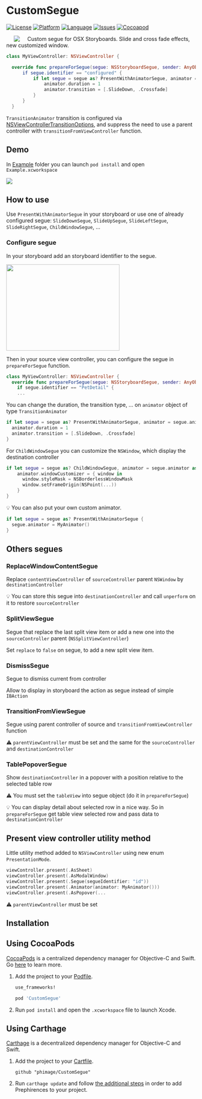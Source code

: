 # CustomSegue

[![License](https://img.shields.io/badge/license-MIT-blue.svg?style=flat
            )](http://mit-license.org)
[![Platform](http://img.shields.io/badge/platform-osx-lightgrey.svg?style=flat
             )](https://developer.apple.com/resources/)
[![Language](http://img.shields.io/badge/language-swift-orange.svg?style=flat
             )](https://developer.apple.com/swift)
[![Issues](https://img.shields.io/github/issues/phimage/CustomSegue.svg?style=flat
           )](https://github.com/phimage/CustomSegue/issues)
[![Cocoapod](http://img.shields.io/cocoapods/v/CustomSegue.svg?style=flat)](http://cocoadocs.org/docsets/CustomSegue/)

[<img align="left" src="logo.png" hspace="20">](#logo)
Custom segue for OSX Storyboards. Slide and cross fade effects, new customized window.

```swift
class MyViewController: NSViewController {

  override func prepareForSegue(segue: NSStoryboardSegue, sender: AnyObject?)
      if segue.identifier == "configured" {
          if let segue = segue as? PresentWithAnimatorSegue, animator = segue.animator as? TransitionAnimator {
              animator.duration = 1
              animator.transition = [.SlideDown, .Crossfade]
          }
      }
  }
```

`TransitionAnimator` transition is configured via [NSViewControllerTransitionOptions](https://developer.apple.com/reference/appkit/nsviewcontrollertransitionoptions), and suppress the need to use a parent controller with `transitionFromViewController` function.

## Demo
In [Example](Example) folder you can launch `pod install` and open `Example.xcworkspace`

<img src="screen.gif">

## How to use
Use `PresentWithAnimatorSegue` in your storyboard or use one of already configured segue: `SlideDownSegue`, `SlideUpSegue`, `SlideLeftSegue`, `SlideRightSegue`, `ChildWindowSegue`, ...


### Configure segue
In your storyboard add an storyboard identifier to the segue.

<img src="https://developer.apple.com/library/ios/recipes/xcode_help-IB_storyboard/Art/SB_H_set_segue_identifier_2x.png" width="301" height="229">

Then in your source view controller, you can configure the segue in `prepareForSegue` function.

```swift
class MyViewController: NSViewController {
  override func prepareForSegue(segue: NSStoryboardSegue, sender: AnyObject?) {
    if segue.identifier == "PetDetail" {
    ...
```

You can change the duration, the transition type, ... on `animator` object of type `TransitionAnimator`
```swift
if let segue = segue as? PresentWithAnimatorSegue, animator = segue.animator as? TransitionAnimator {
  animator.duration = 1
  animator.transition = [.SlideDown, .Crossfade]
}
```

For `ChildWindowSegue` you can customize the `NSWindow`, which display the destination controller
```swift
if let segue = segue as? ChildWindowSegue, animator = segue.animator as? ChildWindowAnimator {
    animator.windowCustomizer = { window in
      window.styleMask = NSBorderlessWindowMask
      window.setFrameOrigin(NSPoint(...))
    }
}
```              


:bulb: You can also put your own custom animator.
```swift
if let segue = segue as? PresentWithAnimatorSegue {
  segue.animator = MyAnimator()
}
```

## Others segues
### ReplaceWindowContentSegue
Replace `contentViewController` of `sourceController` parent `NSWindow` by `destinationController`

:bulb: You can store this segue into `destinationController` and call `unperform` on it to restore `sourceController`

### SplitViewSegue
Segue that replace the last split view item or add a new one into the `sourceController` parent (`NSSplitViewController`)

Set `replace` to `false` on segue, to add a new split view item.

### DismissSegue
Segue to dismiss current from controller

Allow to display in storyboard the action as segue instead of simple `IBAction`

### TransitionFromViewSegue
Segue using parent controller of source and `transitionFromViewController` function

:warning: `parentViewController` must be set and the same for the `sourceController` and `destinationController`

### TablePopoverSegue
Show `destinationController` in a popover with a position relative to the selected table row

:warning: You must set the `tableView` into segue object (do it in `prepareForSegue`)

:bulb: You can display detail about selected row in a nice way. So in `prepareForSegue` get table view selected row and pass data to `destinationController`

## Present view controller utility method
Little utility method added to `NSViewController` using new enum `PresentationMode`.
```swift
viewController.present(.AsSheet)
viewController.present(.AsModalWindow)
viewController.present(.Segue(segueIdentifier: "id"))
viewController.present(.Animator(animator: MyAnimator()))
viewController.present(.AsPopover(...

```
:warning: `parentViewController` must be set

## Installation

## Using CocoaPods ##
[CocoaPods](https://cocoapods.org/) is a centralized dependency manager for
Objective-C and Swift. Go [here](https://guides.cocoapods.org/using/index.html)
to learn more.

1. Add the project to your [Podfile](https://guides.cocoapods.org/using/the-podfile.html).

    ```ruby
    use_frameworks!

    pod 'CustomSegue'
    ```

2. Run `pod install` and open the `.xcworkspace` file to launch Xcode.


## Using Carthage ##
[Carthage](https://github.com/Carthage/Carthage) is a decentralized dependency manager for Objective-C and Swift.

1. Add the project to your [Cartfile](https://github.com/Carthage/Carthage/blob/master/Documentation/Artifacts.md#cartfile).

    ```
    github "phimage/CustomSegue"
    ```

2. Run `carthage update` and follow [the additional steps](https://github.com/Carthage/Carthage#getting-started)
   in order to add Prephirences to your project.

